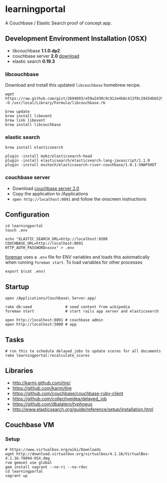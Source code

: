 # learningportal

A Couchbase / Elastic Search proof of concept app.

## Development Environment Installation (OSX)

* libcouchbase **1.1.0.dp2**
* couchbase server **2.0** [download](http://packages.couchbase.com/releases/2.0.0-developer-preview-4/couchbase-server-community_x86_64_2.0.0-dev-preview-4.zip)
* elastic search **0.19.3**

### libcouchbase

Download and install this updated `libcouchbase` homebrew recipe.

    wget https://raw.github.com/gist/2694093/e59a2430c9c912e4b8c413f8c19454bb529ba986/libcouchbase.rb -O /usr/local/Library/Formula/libcouchbase.rb

    brew update
    brew install libevent
    brew link libevent
    brew install libcouchbase

### elastic search

    brew install elasticsearch

    plugin -install mobz/elasticsearch-head
    plugin -install elasticsearch/elasticsearch-lang-javascript/1.1.0
    plugin -install mschoch/elasticsearch-river-couchbase/1.0.1-SNAPSHOT

### couchbase server

* Download [couchbase server 2.0](http://packages.couchbase.com/releases/2.0.0-developer-preview-4/couchbase-server-community_x86_64_2.0.0-dev-preview-4.zip)
* Copy the application to /Applications
* `open http://localhost:8091` and follow the onscreen instructions

## Configuration

    cd learningportal
    touch .env

    echo "ELASTIC_SEARCH_URL=http://localhost:9200
    COUCHBASE_URL=http://localhost:8091
    HTTP_AUTH_PASSWORD=xxxx" > .env

[foreman](https://github.com/ddollar/foreman) uses a `.env` file for ENV variables and loads this automatically when running `foreman start`. To load variables for other processes

    export $(cat .env)

## Startup

    open /Applications/Couchbase\ Server.app/

    rake db:seed               # seed content from wikipedia
    foreman start              # start rails app server and elasticsearch

    open http://localhost:8091 # couchbase admin
    open http://localhost:5000 # app

## Tasks

    # run this to schedule delayed_jobs to update scores for all documents
    rake learningportal:recalculate_scores

## Libraries

* http://karmi.github.com/tire/
* https://github.com/karmi/tire
* https://github.com/couchbase/couchbase-ruby-client
* https://github.com/collectiveidea/delayed_job
* https://github.com/dbalatero/typhoeus
* http://www.elasticsearch.org/guide/reference/setup/installation.html

## Couchbase VM

### Setup

    # https://www.virtualbox.org/wiki/Downloads
    wget http://download.virtualbox.org/virtualbox/4.1.16/VirtualBox-4.1.16-78094-OSX.dmg
    rvm gemset use global
    gem install vagrant --no-ri --no-rdoc
    cd learningportal
    vagrant up
